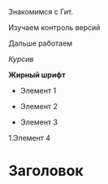 Знакомимся с Гит.

Изучаем контроль версий

Дальше работаем

*Курсив*

**Жирный шрифт**

* Элемент 1

* Элемент 2

* Элемент 3

1.Элемент 4

# Заголовок
